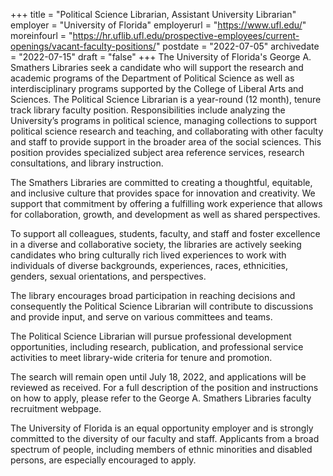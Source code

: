 +++
title = "Political Science Librarian, Assistant University Librarian"
employer = "University of Florida"
employerurl = "https://www.ufl.edu/"
moreinfourl = "https://hr.uflib.ufl.edu/prospective-employees/current-openings/vacant-faculty-positions/"
postdate = "2022-07-05"
archivedate = "2022-07-15"
draft = "false"
+++
The University of Florida's George A. Smathers Libraries seek a candidate who will support the research and academic programs of the Department of Political Science as well as interdisciplinary programs supported by the College of Liberal Arts and Sciences. The Political Science Librarian is a year-round (12 month), tenure track library faculty position.  Responsibilities include analyzing the University’s programs in political science, managing collections to support political science research and teaching, and collaborating with other faculty and staff to provide support in the broader area of the social sciences. This position provides specialized subject area reference services, research consultations, and library instruction.

The Smathers Libraries are committed to creating a thoughtful, equitable, and inclusive culture that provides space for innovation and creativity. We support that commitment by offering a fulfilling work experience that allows for collaboration, growth, and development as well as shared perspectives.

To support all colleagues, students, faculty, and staff and foster excellence in a diverse and collaborative society, the libraries are actively seeking candidates who bring culturally rich lived experiences to work with individuals of diverse backgrounds, experiences, races, ethnicities, genders, sexual orientations, and perspectives.

The library encourages broad participation in reaching decisions and consequently the Political Science Librarian will contribute to discussions and provide input, and serve on various committees and teams.

The Political Science Librarian will pursue professional development opportunities, including research, publication, and professional service activities to meet library-wide criteria for tenure and promotion.

The search will remain open until July 18, 2022, and applications will be reviewed as received. For a full description of the position and instructions on how to apply, please refer to the George A. Smathers Libraries faculty recruitment webpage. 

The University of Florida is an equal opportunity employer and is strongly committed to the diversity of our faculty and staff. Applicants from a broad spectrum of people, including members of ethnic minorities and disabled persons, are especially encouraged to apply.